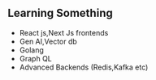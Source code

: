 ## Learning Something

- React js,Next Js frontends
- Gen AI,Vector db
- Golang
- Graph QL
- Advanced Backends (Redis,Kafka etc)